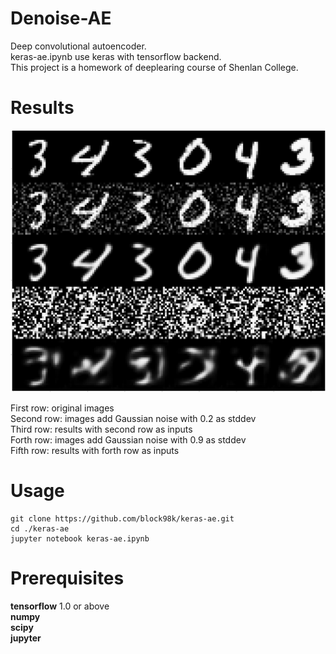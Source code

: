 # Denoise-AE
Deep convolutional autoencoder.  
keras-ae.ipynb use keras with tensorflow backend.  
This project is a homework of deeplearing course of Shenlan College.  
# Results
<img src="re.png">

First row: original images  
Second row: images add Gaussian noise with 0.2 as stddev  
Third row: results with second row as inputs  
Forth row: images add Gaussian noise with 0.9 as stddev  
Fifth row: results with forth row as inputs  
# Usage
```
git clone https://github.com/block98k/keras-ae.git
cd ./keras-ae
jupyter notebook keras-ae.ipynb
```

# Prerequisites
**tensorflow** 1.0 or above  
**numpy**  
**scipy**  
**jupyter**  

